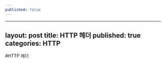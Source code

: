 ```yaml
---
published: false
---
```

---
layout: post
title: HTTP 헤더
published: true
categories: HTTP
---

#HTTP 헤더
